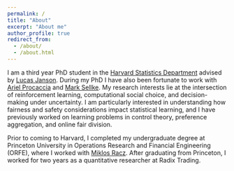 ```yaml
---
permalink: /
title: "About"
excerpt: "About me"
author_profile: true
redirect_from: 
  - /about/
  - /about.html
---
```


I am a third year PhD student in the [Harvard Statistics Department](https://statistics.fas.harvard.edu/) advised by [Lucas Janson](http://lucasjanson.fas.harvard.edu/). During my PhD I have also been fortunate to work with [Ariel Procaccia](https://procaccia.info/) and [Mark Sellke](https://msellke.com/). My research interests lie at the intersection of reinforcement learning, computational social choice, and decision-making under uncertainty. I am particularly interested in understanding how fairness and safety considerations impact statistical learning, and I have previously worked on learning problems in control theory, preference aggregation, and online fair division.

Prior to coming to Harvard, I completed my undergraduate degree at Princeton University in Operations Research and Financial Engineering (ORFE), where I worked with [Miklos Racz](https://racz.statistics.northwestern.edu/). After graduating from Princeton, I worked for two years as a quantitative researcher at Radix Trading.

